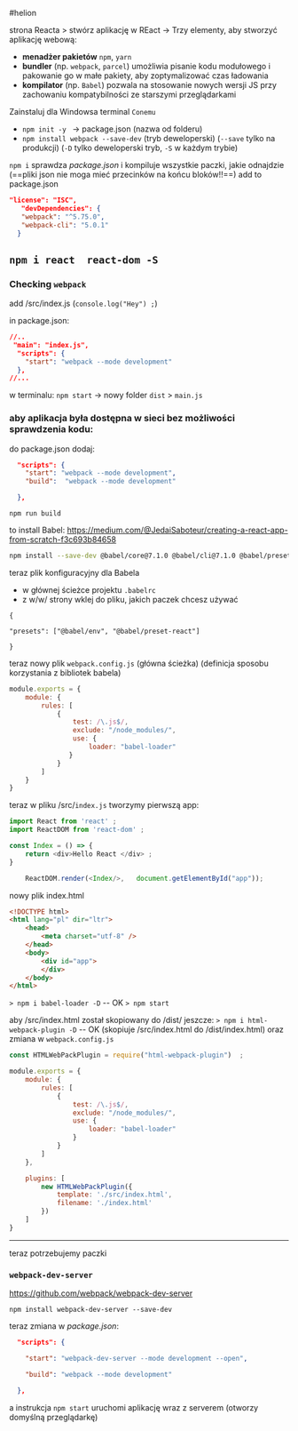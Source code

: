 #helion

strona Reacta > stwórz aplikację w REact ->
Trzy elementy, aby stworzyć aplikację webową:
- **menadżer pakietów** `npm`, `yarn`
- **bundler** (np. `webpack`, `parcel`) umożliwia pisanie kodu modułowego i pakowanie go w małe pakiety, aby zoptymalizować czas ładowania
- **kompilator** (np. `Babel`) pozwala na stosowanie nowych wersji JS przy zachowaniu kompatybilności  ze starszymi przeglądarkami

Zainstaluj dla Windowsa terminal `Conemu`


- `npm init -y ` -> package.json (nazwa od folderu)
- `npm install webpack --save-dev` (tryb deweloperski) (`--save` tylko na produkcji) (`-D` tylko deweloperski tryb, `-S` w każdym trybie)

`npm i`  sprawdza *package.json* i kompiluje wszystkie paczki, jakie odnajdzie (==pliki json nie moga mieć przecinków na końcu bloków!!==)
add to package.json
```json
"license": "ISC",
   "devDependencies": {
   "webpack": "^5.75.0",
   "webpack-cli": "5.0.1"
  }
```

## `npm i react  react-dom -S`

### Checking `webpack`
add /src/index.js (`console.log("Hey") ;`)

in package.json:
```json
//..
 "main": "index.js",
  "scripts": {
    "start": "webpack --mode development"
  },
//...
```

w terminalu: `npm start` -> nowy folder `dist` > `main.js`


### aby aplikacja była dostępna w sieci bez możliwości sprawdzenia kodu:
do package.json dodaj:
```json
  "scripts": {
    "start": "webpack --mode development",
    "build":  "webpack --mode development"

  },
```

`npm run build`

to install Babel:
https://medium.com/@JedaiSaboteur/creating-a-react-app-from-scratch-f3c693b84658
```bash
npm install --save-dev @babel/core@7.1.0 @babel/cli@7.1.0 @babel/preset-env@7.1.0 @babel/preset-react@7.0.0
```

teraz plik konfiguracyjny dla Babela
- w głównej ścieżce projektu `.babelrc`
- z w/w/ strony wklej do pliku, jakich paczek chcesz używać
```
{

"presets": ["@babel/env", "@babel/preset-react"]

}
```


teraz nowy plik `webpack.config.js` (główna ścieżka) (definicja sposobu korzystania z bibliotek babela)
```js
module.exports = {
    module: {
        rules: [
            {
                test: /\.js$/,
                exclude: "/node_modules/",
                use: {
                    loader: "babel-loader"
               }
            }
        ]
    }
}
```

teraz w pliku /src/`index.js` tworzymy pierwszą app:
```js
import React from 'react' ;
import ReactDOM from 'react-dom' ;

const Index = () => {
    return <div>Hello React </div> ;
}

	ReactDOM.render(<Index/>,   document.getElementById("app"));
```

nowy plik index.html
```html
<!DOCTYPE html>
<html lang="pl" dir="ltr">
    <head>
        <meta charset="utf-8" />
    </head>
    <body>
        <div id="app">
        </div>
    </body>
</html>
```

`> npm i babel-loader -D`  -- OK
`> npm start `

aby /src/index.html został skopiowany do /dist/ jeszcze:
`> npm i html-webpack-plugin -D`  -- OK (skopiuje /src/index.html do /dist/index.html)
oraz zmiana w `webpack.config.js`

```js
const HTMLWebPackPlugin = require("html-webpack-plugin")  ;

module.exports = {
    module: {
        rules: [
            {
                test: /\.js$/,
                exclude: "/node_modules/",
                use: {
                    loader: "babel-loader"
                }
            }
        ]
    },

    plugins: [
        new HTMLWebPackPlugin({
            template: './src/index.html',
            filename: './index.html'
        })
    ]
}
```

---
teraz potrzebujemy paczki
### `webpack-dev-server`
https://github.com/webpack/webpack-dev-server

`npm install webpack-dev-server --save-dev`

teraz zmiana w *package.json*:
```json
  "scripts": {

    "start": "webpack-dev-server --mode development --open",

    "build": "webpack --mode development"

  },
```

a instrukcja `npm start` uruchomi aplikację wraz z serverem (otworzy domyślną przeglądarkę)


























